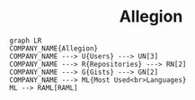 <h1 align="center">Allegion</h1>

```mermaid
graph LR
COMPANY_NAME{Allegion}
COMPANY_NAME ---> U{Users} ---> UN[3]
COMPANY_NAME ---> R{Repositories} ---> RN[2]
COMPANY_NAME ---> G{Gists} ---> GN[2]
COMPANY_NAME ---> ML{Most Used<br>Languages}
ML --> RAML[RAML]
```
